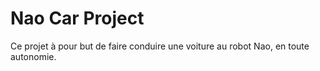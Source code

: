 # Nao Car Project

Ce projet à pour but de faire conduire une voiture au robot Nao, en toute autonomie.
